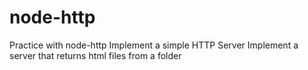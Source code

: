 # node-http
Practice with node-http
Implement a simple HTTP Server
Implement a server that returns html files from a folder
